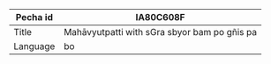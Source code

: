 |Pecha id | IA80C608F
| --- | --- 
|Title | Mahāvyutpatti with sGra sbyor bam po gñis pa
|Language | bo
